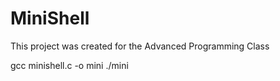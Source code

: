 # MiniShell
This project was created for the Advanced Programming Class

gcc minishell.c -o mini 
./mini
